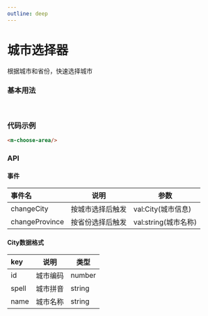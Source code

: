 ```yaml
---
outline: deep
---
```


# 城市选择器
根据城市和省份，快速选择城市
### 基本用法
<br>
<div>
   <m-choose-city/>
</div>

<script  setup>

</script>
### 代码示例
```html
<m-choose-area/>
```
### API
#### 事件
| 事件名    | 说明 | 参数  |
|:-------|--|-----|
| changeCity | 按城市选择后触发 | val:City(城市信息)|
| changeProvince | 按省份选择后触发 | val:string(城市名称)|

#### City数据格式
| key    | 说明 | 类型  |
|:-------|--|-----|
|id|城市编码|number|
|spell|城市拼音|string|
|name|城市名称|string|
